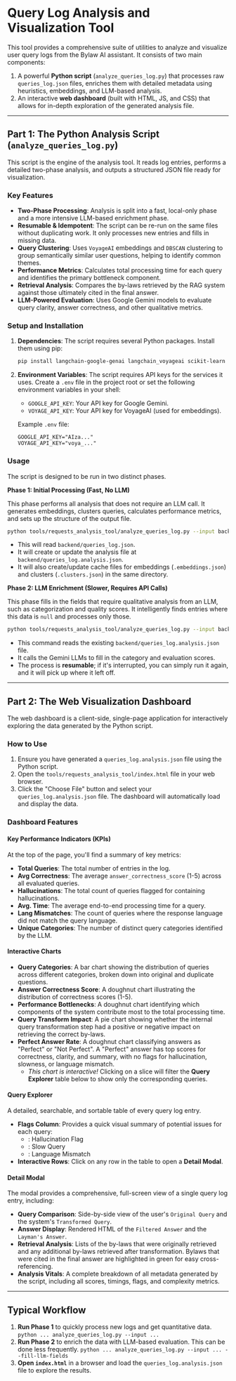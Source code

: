# Query Log Analysis and Visualization Tool

This tool provides a comprehensive suite of utilities to analyze and visualize user query logs from the Bylaw AI assistant. It consists of two main components:

1.  A powerful **Python script** (`analyze_queries_log.py`) that processes raw `queries_log.json` files, enriches them with detailed metadata using heuristics, embeddings, and LLM-based analysis.
2.  An interactive **web dashboard** (built with HTML, JS, and CSS) that allows for in-depth exploration of the generated analysis file.

---

## Part 1: The Python Analysis Script (`analyze_queries_log.py`)

This script is the engine of the analysis tool. It reads log entries, performs a detailed two-phase analysis, and outputs a structured JSON file ready for visualization.

### Key Features

-   **Two-Phase Processing**: Analysis is split into a fast, local-only phase and a more intensive LLM-based enrichment phase.
-   **Resumable & Idempotent**: The script can be re-run on the same files without duplicating work. It only processes new entries and fills in missing data.
-   **Query Clustering**: Uses `VoyageAI` embeddings and `DBSCAN` clustering to group semantically similar user questions, helping to identify common themes.
-   **Performance Metrics**: Calculates total processing time for each query and identifies the primary bottleneck component.
-   **Retrieval Analysis**: Compares the by-laws retrieved by the RAG system against those ultimately cited in the final answer.
-   **LLM-Powered Evaluation**: Uses Google Gemini models to evaluate query clarity, answer correctness, and other qualitative metrics.

### Setup and Installation

1.  **Dependencies**: The script requires several Python packages. Install them using pip:
    ```bash
    pip install langchain-google-genai langchain_voyageai scikit-learn python-dotenv
    ```

2.  **Environment Variables**: The script requires API keys for the services it uses. Create a `.env` file in the project root or set the following environment variables in your shell:
    -   `GOOGLE_API_KEY`: Your API key for Google Gemini.
    -   `VOYAGE_API_KEY`: Your API key for VoyageAI (used for embeddings).

    Example `.env` file:
    ```
    GOOGLE_API_KEY="AIza..."
    VOYAGE_API_KEY="voya_..."
    ```

### Usage

The script is designed to be run in two distinct phases.

**Phase 1: Initial Processing (Fast, No LLM)**

This phase performs all analysis that does not require an LLM call. It generates embeddings, clusters queries, calculates performance metrics, and sets up the structure of the output file.

```bash
python tools/requests_analysis_tool/analyze_queries_log.py --input backend/queries_log.json
```

-   This will read `backend/queries_log.json`.
-   It will create or update the analysis file at `backend/queries_log.analysis.json`.
-   It will also create/update cache files for embeddings (`.embeddings.json`) and clusters (`.clusters.json`) in the same directory.

**Phase 2: LLM Enrichment (Slower, Requires API Calls)**

This phase fills in the fields that require qualitative analysis from an LLM, such as categorization and quality scores. It intelligently finds entries where this data is `null` and processes only those.

```bash
python tools/requests_analysis_tool/analyze_queries_log.py --input backend/queries_log.json --fill-llm-fields
```

-   This command reads the existing `backend/queries_log.analysis.json` file.
-   It calls the Gemini LLMs to fill in the category and evaluation scores.
-   The process is **resumable**; if it's interrupted, you can simply run it again, and it will pick up where it left off.

---

## Part 2: The Web Visualization Dashboard

The web dashboard is a client-side, single-page application for interactively exploring the data generated by the Python script.

### How to Use

1.  Ensure you have generated a `queries_log.analysis.json` file using the Python script.
2.  Open the `tools/requests_analysis_tool/index.html` file in your web browser.
3.  Click the "Choose File" button and select your `queries_log.analysis.json` file. The dashboard will automatically load and display the data.

### Dashboard Features

#### Key Performance Indicators (KPIs)

At the top of the page, you'll find a summary of key metrics:
-   **Total Queries**: The total number of entries in the log.
-   **Avg Correctness**: The average `answer_correctness_score` (1-5) across all evaluated queries.
-   **Hallucinations**: The total count of queries flagged for containing hallucinations.
-   **Avg. Time**: The average end-to-end processing time for a query.
-   **Lang Mismatches**: The count of queries where the response language did not match the query language.
-   **Unique Categories**: The number of distinct query categories identified by the LLM.

#### Interactive Charts

-   **Query Categories**: A bar chart showing the distribution of queries across different categories, broken down into original and duplicate questions.
-   **Answer Correctness Score**: A doughnut chart illustrating the distribution of correctness scores (1-5).
-   **Performance Bottlenecks**: A doughnut chart identifying which components of the system contribute most to the total processing time.
-   **Query Transform Impact**: A pie chart showing whether the internal query transformation step had a positive or negative impact on retrieving the correct by-laws.
-   **Perfect Answer Rate**: A doughnut chart classifying answers as "Perfect" or "Not Perfect". A "Perfect" answer has top scores for correctness, clarity, and summary, with no flags for hallucination, slowness, or language mismatch.
    -   *This chart is interactive!* Clicking on a slice will filter the **Query Explorer** table below to show only the corresponding queries.

#### Query Explorer

A detailed, searchable, and sortable table of every query log entry.
-   **Flags Column**: Provides a quick visual summary of potential issues for each query:
    -   <i class="fas fa-brain" style="color: #dc3545;"></i>: Hallucination Flag
    -   <i class="fas fa-hourglass-half" style="color: #fd7e14;"></i>: Slow Query
    -   <i class="fas fa-language" style="color: #ffc107;"></i>: Language Mismatch
-   **Interactive Rows**: Click on any row in the table to open a **Detail Modal**.

#### Detail Modal

The modal provides a comprehensive, full-screen view of a single query log entry, including:
-   **Query Comparison**: Side-by-side view of the user's `Original Query` and the system's `Transformed Query`.
-   **Answer Display**: Rendered HTML of the `Filtered Answer` and the `Layman's Answer`.
-   **Retrieval Analysis**: Lists of the by-laws that were originally retrieved and any additional by-laws retrieved after transformation. Bylaws that were cited in the final answer are highlighted in green for easy cross-referencing.
-   **Analysis Vitals**: A complete breakdown of all metadata generated by the script, including all scores, timings, flags, and complexity metrics.

---

## Typical Workflow

1.  **Run Phase 1** to quickly process new logs and get quantitative data.
    `python ... analyze_queries_log.py --input ...`
2.  **Run Phase 2** to enrich the data with LLM-based evaluation. This can be done less frequently.
    `python ... analyze_queries_log.py --input ... --fill-llm-fields`
3.  **Open `index.html`** in a browser and load the `queries_log.analysis.json` file to explore the results.
